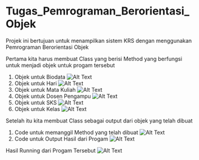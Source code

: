 # Tugas_Pemrograman_Berorientasi_Objek
Projek ini bertujuan untuk menampilkan sistem KRS dengan menggunakan Pemrograman Berorientasi Objek

Pertama kita harus membuat Class yang berisi Method yang berfungsi untuk menjadi objek untuk progam tersebut
1. Objek untuk Biodata
![Alt Text](https://drive.google.com/file/d/1wdRtoZZLL5wfClC62_kC3P-YaYiVWqds/view?usp=sharing)
2. Objek untuk Hari
![Alt Text](https://drive.google.com/file/d/1NTX5HO2_fnWRsSUBsC2pQWJtK0DLSnPW/view?usp=sharing)
3. Objek untuk Mata Kuliah
![Alt Text](https://drive.google.com/file/d/1cszbR1IcHqgMDvVzqrYjX15O4hznovBe/view?usp=sharing)
4. Objek untuk Dosen Pengampu
![Alt Text](https://drive.google.com/file/d/1w9GzPizB0LVFdRYOtCisZ-zCgKok8pFw/view?usp=sharing)
5. Objek untuk SKS
![Alt Text](https://drive.google.com/file/d/19oJR1kuwPgU1m77uVsd2j4p0FuBjFaV7/view?usp=sharing)
6. Objek untuk Kelas
![Alt Text](https://drive.google.com/file/d/1Y2J7GWX_W6x9lVhcO61tLM9QjC2mrJmv/view?usp=sharing)


Setelah itu kita membuat Class sebagai output dari objek yang telah dibuat
1. Code untuk memanggil Method yang telah dibuat
![Alt Text](https://drive.google.com/drive/folders/1i0iCcUf32sfEYVDi5YNBFbxqg7MRmxKO?dmr=1&ec=wgc-drive-hero-goto)
2. Code untuk Output Hasil dari Progam
![Alt Text](https://drive.google.com/file/d/1HY6XLwF3ozI4cHEpSzDkErY-ysuSIj4h/view?usp=sharing)

Hasil Running dari Progam Tersebut
![Alt Text](https://drive.google.com/file/d/1RCj_595bKuDxsaPQ9c1PMl-HVWMhvG_d/view?usp=sharing)
